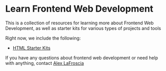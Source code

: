 Learn Frontend Web Development
================

This is a collection of resources for learning more about Frontend Web
Development, as well as starter kits for various types of projects and tools

Right now, we include the following:

- [HTML Starter Kits](https://github.com/Pitt-CSC/learn-frontend-web/tree/master/html-starter-kits)

If you have any questions about frontend web development or need help with
anything, contact [Alex LaFroscia](http://twitter.com/alexlafroscia)
